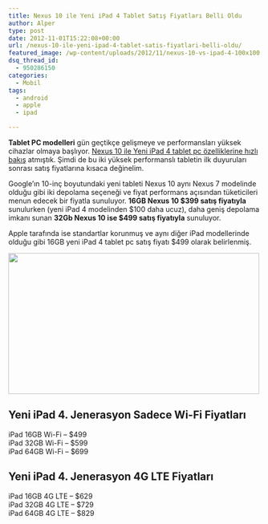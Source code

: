 ```yaml
---
title: Nexus 10 ile Yeni iPad 4 Tablet Satış Fiyatları Belli Oldu
author: Alper
type: post
date: 2012-11-01T15:22:08+00:00
url: /nexus-10-ile-yeni-ipad-4-tablet-satis-fiyatlari-belli-oldu/
featured_image: /wp-content/uploads/2012/11/nexus-10-vs-ipad-4-100x100.jpg
dsq_thread_id:
  - 950286150
categories:
  - Mobil
tags:
  - android
  - apple
  - ipad

---
```

**Tablet PC modelleri** gün geçtikçe gelişmeye ve performansları yüksek cihazlar olmaya başlıyor. <a href="https://www.murekkep.org/nexus-10-ile-yeni-ipad-4-tablet-ozellikleri-hizli-karsilastirmasi-8890" target="_blank">Nexus 10 ile Yeni iPad 4 tablet pc özelliklerine hızlı bakış</a> atmıştık. Şimdi de bu iki yüksek performanslı tabletin ilk duyuruları sonrası satış fiyatlarına kısaca değinelim.

Google&#8217;ın 10-inç boyutundaki yeni tableti Nexus 10 aynı Nexus 7 modelinde olduğu gibi iki depolama seçeneği ve fiyat performans açısından tüketicileri menun edecek bir fiyatla sunuluyor. **16GB Nexus 10 $399 satış fiyatıyla** sunulurken (yeni iPad 4 modelinden $100 daha ucuz), daha geniş depolama imkanı sunan **32Gb Nexus 10 ise $499 satış fiyatıyla** sunuluyor.

Apple tarafında ise standartlar korunmuş ve aynı diğer iPad modellerinde olduğu gibi 16GB yeni iPad 4 tablet pc satış fiyatı $499 olarak belirlenmiş.

<img class="aligncenter size-full wp-image-8895" title="nexus-10-vs-ipad-4" src="https://www.murekkep.org/wp-content/uploads/2012/11/nexus-10-vs-ipad-4.jpg" alt="" width="500" height="281" srcset="https://www.murekkep.org/wp-content/uploads/2012/11/nexus-10-vs-ipad-4.jpg 500w, https://www.murekkep.org/wp-content/uploads/2012/11/nexus-10-vs-ipad-4-400x224.jpg 400w, https://www.murekkep.org/wp-content/uploads/2012/11/nexus-10-vs-ipad-4-50x28.jpg 50w, https://www.murekkep.org/wp-content/uploads/2012/11/nexus-10-vs-ipad-4-222x125.jpg 222w" sizes="(max-width: 500px) 100vw, 500px" /> 

## Yeni iPad 4. Jenerasyon Sadece Wi-Fi Fiyatları

iPad 16GB Wi-Fi &#8211; $499  
iPad 32GB Wi-Fi – $599  
iPad 64GB Wi-Fi – $699

## Yeni iPad 4. Jenerasyon 4G LTE Fiyatları

iPad 16GB 4G LTE – $629  
iPad 32GB 4G LTE – $729  
iPad 64GB 4G LTE – $829
